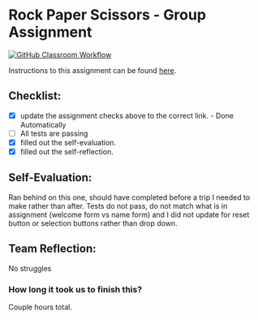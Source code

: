 Rock Paper Scissors - Group Assignment
===================================
[![GitHub Classroom Workflow](https://github.com/IT3049C/3.Rock-Paper-Scissors/actions/workflows/classroom.yml/badge.svg)](https://github.com/IT3049C/3.Rock-Paper-Scissors/actions/workflows/classroom.yml)

Instructions to this assignment can be found [here](https://it3049c.github.io/Material/Assignments/3.Rock_Paper_Scissors/).

## Checklist:
- [x] update the assignment checks above to the correct link. - Done Automatically
- [ ] All tests are passing
- [x] filled out the self-evaluation.
- [x] filled out the self-reflection.

## Self-Evaluation: 
Ran behind on this one, should have completed before a trip I needed to make rather than after. Tests do not pass, do not match what is in assignment (welcome form vs name form) and I did not update for reset button or selection buttons rather than drop down.

## Team Reflection:
No struggles


### How long it took us to finish this?
Couple hours total.
